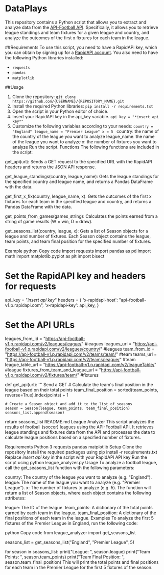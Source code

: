 # DataPlays

This repository contains a Python script that allows you to extract and analyze data from the [API-Football API](https://rapidapi.com/api-sports/api/api-football). Specifically, it allows you to retrieve league standings and team fixtures for a given league and country, and analyze the outcomes of the first x fixtures for each team in the league.

##Requirements
To use this script, you need to have a RapidAPI key, which you can obtain by signing up for a [RapidAPI account](https://rapidapi.com/auth/sign-up). You also need to have the following Python libraries installed:

- `requests`
- `pandas`
- `matplotlib`


##Usage
1. Clone the repository:
`git clone https://github.com/{USERNAME}/{REPOSITORY_NAME}.git`
2. Install the required Python libraries:
`pip install -r requirements.txt`
3. Open the script in your Python editor of choice.
4. Insert your RapidAPI key in the api_key variable.
`api_key = "*insert api key*"`
5. Customize the following variables according to your needs:
`country = "England"
league_name = "Premier League"
x = 5
`
country: the name of the country of the league you want to analyze
league_name: the name of the league you want to analyze
x: the number of fixtures you want to analyze
Run the script.
Functions
The following functions are included in the script:

get_api(url): Sends a GET request to the specified URL with the RapidAPI headers and returns the JSON API response.

get_league_standings(country, league_name): Gets the league standings for the specified country and league name, and returns a Pandas DataFrame with the data.

get_first_x_fix(country, league_name, x): Gets the outcomes of the first x fixtures for each team in the specified league and country, and returns a Pandas DataFrame with the data.

get_points_from_games(games_string): Calculates the points earned from a string of game results (W = win, D = draw).

get_seasons_list(country, league, x): Gets a list of Season objects for a league and number of fixtures. Each Season object contains the league, team points, and team final position for the specified number of fixtures.

Example
python
Copy code
import requests
import pandas as pd
import math
import matplotlib.pyplot as plt
import bisect

# Set the RapidAPI key and headers for requests
api_key = "*insert api key*"
headers = {
    'x-rapidapi-host': "api-football-v1.p.rapidapi.com",
    'x-rapidapi-key': api_key,
}

# Set the API URLs
leagues_from_id = "https://api-football-v1.p.rapidapi.com/v2/leagues/league/" #leagues
leagues_url = "https://api-football-v1.p.rapidapi.com/v2/leagues/country/" #leagues
team_from_id = "https://api-football-v1.p.rapidapi.com/v2/teams/team/" #team
teams_url = "https://api-football-v1.p.rapidapi.com/v2/teams/league/" #team
league_table_url = "https://api-football-v1.p.rapidapi.com/v2/leagueTable/" #league
fixtures_from_team_and_league_url = "https://api-football-v1.p.rapidapi.com/v2/fixtures/team/" #fixtures

def get_api(url):
    '''
    Send a GET
    # Calculate the team's final position in the league based on their total points
    team_final_position = sorted(team_points, reverse=True).index(points) + 1
    
    # Create a Season object and add it to the list of seasons
    season = Season(league, team_points, team_final_position)
    seasons_list.append(season)

return seasons_list
README.md
League Analyzer
This script analyzes the results of football (soccer) leagues using the API-Football API. It retrieves league standings and fixtures data from the API and processes the data to calculate league positions based on a specified number of fixtures.

Requirements
Python 3
requests
pandas
matplotlib
Setup
Clone the repository
Install the required packages using pip install -r requirements.txt
Replace *insert api key* in the script with your RapidAPI API key
Run the script using python league_analyzer.py
Usage
To analyze a football league, call the get_seasons_list function with the following parameters:

country: The country of the league you want to analyze (e.g. "England").
league: The name of the league you want to analyze (e.g. "Premier League").
x: The number of fixtures to analyze (e.g. 5).
The function will return a list of Season objects, where each object contains the following attributes:

league: The ID of the league.
team_points: A dictionary of the total points earned by each team in the league.
team_final_position: A dictionary of the final positions of each team in the league.
Examples
To analyze the first 5 fixtures of the Premier League in England, run the following code:

python
Copy code
from league_analyzer import get_seasons_list

seasons_list = get_seasons_list("England", "Premier League", 5)

for season in seasons_list:
    print("League: ", season.league)
    print("Team Points: ", season.team_points)
    print("Team Final Position: ", season.team_final_position)
This will print the total points and final positions for each team in the Premier League for the first 5 fixtures of the season.
